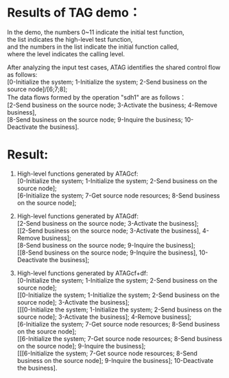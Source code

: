 Results of TAG demo：
====

In the demo, the numbers 0~11 indicate the initial test function,   
the list indicates the high-level test function,   
and the numbers in the list indicate the initial function called,  
where the level indicates the calling level.  


After analyzing the input test cases, ATAG identifies the shared control flow as follows:    
[0-Initialize the system; 1-Initialize the system; 2-Send business on the source node]/[6;7;8];    
The data flows formed by the operation "sdh1" are as follows：   
[2-Send business on the source node; 3-Activate the business; 4-Remove business],    
[8-Send business on the source node; 9-Inquire the business; 10-Deactivate the business].    


# Result:  
1. High-level functions generated by ATAGcf:    
[0-Initialize the system; 1-Initialize the system; 2-Send business on the source node];    
[6-Initialize the system; 7-Get source node resources; 8-Send business on the source node];  

2. High-level functions generated by ATAGdf:  
[2-Send business on the source node; 3-Activate the business];    
[[2-Send business on the source node; 3-Activate the business], 4-Remove business];   
[8-Send business on the source node; 9-Inquire the business];    
[[8-Send business on the source node; 9-Inquire the business], 10-Deactivate the business];    

3. High-level functions generated by ATAGcf+df:  
[0-Initialize the system; 1-Initialize the system; 2-Send business on the source node];    
[[0-Initialize the system; 1-Initialize the system; 2-Send business on the source node]; 3-Activate the business];    
[[[0-Initialize the system; 1-Initialize the system; 2-Send business on the source node]; 3-Activate the business]; 4-Remove business];    
[6-Initialize the system; 7-Get source node resources; 8-Send business on the source node];    
[[6-Initialize the system; 7-Get source node resources; 8-Send business on the source node]; 9-Inquire the business];    
[[[6-Initialize the system; 7-Get source node resources; 8-Send business on the source node]; 9-Inquire the business]; 10-Deactivate the business].    
